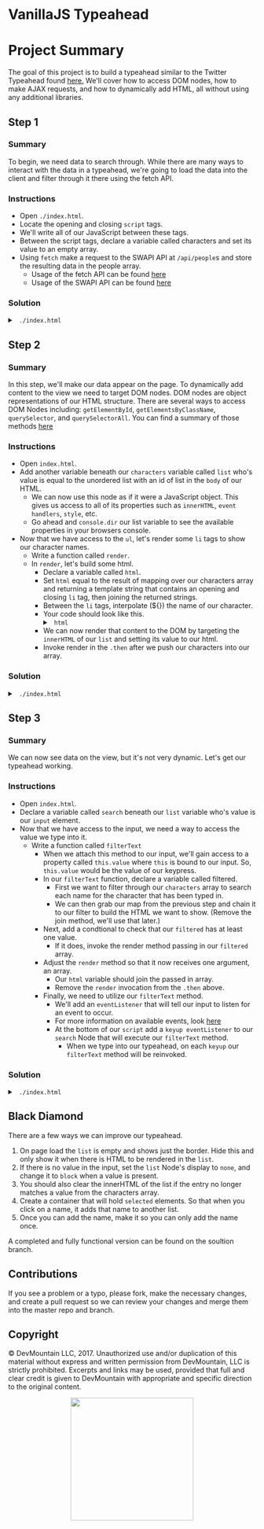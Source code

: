 # VanillaJS Typeahead

# Project Summary

The goal of this project is to build a typeahead similar to the Twitter Typeahead found <a href="https://twitter.github.io/typeahead.js/">here.</a> We'll cover how to access DOM nodes, how to make AJAX requests, and how to dynamically add HTML, all without using any additional libraries.

## Step 1

### Summary

To begin, we need data to search through. While there are many ways to interact with the data in a typeahead, we're going to load the data into the client and filter through it there using the fetch API.

### Instructions

* Open `./index.html`.
* Locate the opening and closing `script` tags.
* We'll write all of our JavaScript between these tags.
* Between the script tags, declare a variable called characters and set its value to an empty array.
* Using `fetch` make a request to the SWAPI API at `/api/people`s and store the resulting data in the people array.
  * Usage of the fetch API can be found <a href="https://developer.mozilla.org/en-US/docs/Web/API/Fetch_API/Using_Fetch">here</a>
  * Usage of the SWAPI API can be found <a href="https://www.swapi.co">here</a>

### Solution

<details>

<summary> <code> ./index.html </code> </summary>

```js
const characters = [];

fetch('https://www.swapi.co/api/people')
    .then(response => response.json())
    .then(response => characters.push(...response.results))

```

</details>

## Step 2

### Summary

In this step, we'll make our data appear on the page. To dynamically add content to the view we need to target DOM nodes. DOM nodes are object representations of our HTML structure. There are several ways to access DOM Nodes including: `getElementById`, `getElementsByClassName`, `querySelector`, and `querySelectorAll`. You can find a summary of those methods <a href="https://www.digitalocean.com/community/tutorials/how-to-access-elements-in-the-dom">here</a>

### Instructions

* Open `index.html`.
* Add another variable beneath our `characters` variable called `list` who's value is equal to the unordered list with an id of list in the `body` of our HTML.
  * We can now use this node as if it were a JavaScript object. This gives us access to all of its properties such as `innerHTML`, `event handlers`, `style`, etc.
  * Go ahead and `console.dir` our list variable to see the available properties in your browsers console.
* Now that we have access to the `ul`, let's render some `li` tags to show our character names.
  * Write a function called `render`.
  * In `render`, let's build some html.
    * Declare a variable called `html`.
    * Set `html` equal to the result of mapping over our characters array and returning a template string that contains an opening and closing `li` tag, then joining the returned strings.
    * Between the `li` tags, interpolate (${}) the name of our character.
    * Your code should look like this.
      <details>
      <summary><code> html </code></summary>
      ```js
        function render() {
          const html = characters.map(val => `<li>${val.name}</li>`).join('')
        }
      ```
      </details>
    * We can now render that content to the DOM by targeting the `innerHTML` of our `list` and setting its value to our html.
    * Invoke render in the `.then` after we push our characters into our array.

### Solution

<details>

<summary> <code> ./index.html </code> </summary>

```js
const characters = [];
const list = document.getElementById('list');

fetch('https://www.swapi.co/api/people')
    .then(response => response.json())
    .then(response => {
      characters.push(...response.results);
      render();
    })

function render() {
  const html = characters.map(val => `<li>${val.name}</li>`).join('');
  list.innerHTML = html;
}

```

</details>

## Step 3

### Summary

We can now see data on the view, but it's not very dynamic. Let's get our typeahead working.

### Instructions

* Open `index.html`.
* Declare a variable called `search` beneath our `list` variable who's value is our `input` element.
* Now that we have access to the input, we need a way to access the value we type into it.
  * Write a function called `filterText`
    * When we attach this method to our input, we'll gain access to a property called `this.value` where `this` is bound to our input. So, `this.value` would be the value of our keypress.
    * In our `filterText` function, declare a variable called filtered.
      * First we want to filter through our `characters` array to search each name for the character that has been typed in.
      * We can then grab our map from the previous step and chain it to our filter to build the HTML we want to show. (Remove the join method, we'll use that later.)
    * Next, add a condtional to check that our `filtered` has at least one value.
      * If it does, invoke the render method passing in our `filtered` array.
    * Adjust the `render` method so that it now receives one argument, an array.
      * Our `html` variable should join the passed in array.
      * Remove the `render` invocation from the `.then` above.
    * Finally, we need to utilize our `filterText` method.
      * We'll add an `eventListener` that will tell our input to listen for an event to occur.
      * For more information on available events, look <a href="https://developer.mozilla.org/en-US/docs/Web/Events">here</a>
      * At the bottom of our `script` add a `keyup eventListener` to our `search` Node that will execute our `filterText` method.
        * When we type into our typeahead, on each `keyup` our `filterText` method will be reinvoked.

### Solution

<details>

<summary> <code> ./index.html </code> </summary>

```js
const characters = [];
const list = document.getElementById('list');
const search = document.querySelector('input');

fetch('https://www.swapi.co/api/people')
    .then(response => response.json())
    .then(response => characters.push(...response.results))

function filterText() {
    const filtered = characters
        .filter(val => val.name.toLowerCase().includes(this.value.toLowerCase()))
        .map(val => `<li>${val.name}</li>`)

    if (filtered.length) {
        render(filtered)
    }
}

function render(array) {
    const html = array.join('');
    list.innerHTML = html;
}

search.addEventListener('keyup', filterText);


```

</details>

## Black Diamond

There are a few ways we can improve our typeahead.
  1. On page load the `list` is empty and shows just the border. Hide this and only show it when there is HTML to be rendered in the `list`.
  2. If there is no value in the input, set the `list` Node's display to `none`, and change it to `block` when a value is present.
  3. You should also clear the innerHTML of the list if the entry no longer matches a value from the characters array.
  4. Create a container that will hold `selected` elements. So that when you click on a name, it adds that name to another list.
  5. Once you can add the name, make it so you can only add the name once.

  A completed and fully functional version can be found on the soultion branch.

## Contributions

If you see a problem or a typo, please fork, make the necessary changes, and create a pull request so we can review your changes and merge them into the master repo and branch.

## Copyright

© DevMountain LLC, 2017. Unauthorized use and/or duplication of this material without express and written permission from DevMountain, LLC is strictly prohibited. Excerpts and links may be used, provided that full and clear credit is given to DevMountain with appropriate and specific direction to the original content.

<p align="center">
<img src="https://s3.amazonaws.com/devmountain/readme-logo.png" width="250">
</p>
